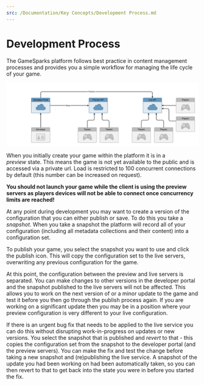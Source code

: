 ```yaml
---
src: /Documentation/Key Concepts/Development Process.md
---
```


# Development Process

The GameSparks platform follows best practice in content management processes and provides you a simple workflow for managing the life cycle of your game.

![](img/DevelopmentProcess/1.png)

When you initially create your game within the platform it is in a *preview* state. This means the game is not yet available to the public and is accessed via a private url. Load is restricted to 100 concurrent connections by default (this number can be increased on request).

**You should not launch your game while the client is using the preview servers as players devices will not be able to connect once concurrency limits are reached!**

At any point during development you may want to create a version of the configuration that you can either publish or save. To do this you take a *snapshot*. When you take a snapshot the platform will record all of your configuration (including all metadata collections and their content) into a configuration set.

To publish your game, you select the snapshot you want to use and click the publish icon. This will copy the configuration set to the live servers, overwriting any previous configuration for the game.

At this point, the configuration between the preview and live servers is separated. You can make changes to other versions in the developer portal and the snapshot published to the live servers will not be affected. This allows you to work on the next version of or a minor update to the game and test it before you then go through the publish process again. If you are working on a significant update then you may be in a position where your preview configuration is very different to your live configuration.

If there is an urgent bug fix that needs to be applied to the live service you can do this without disrupting work-in-progress on updates or new versions. You select the snapshot that is published and *revert* to that - this copies the configuration set from the snapshot to the developer portal (and the preview servers). You can make the fix and test the change before taking a new snapshot and (re)publishing the live service. A snapshot of the update you had been working on had been automatically taken, so you can then revert to that to get back into the state you were in before you started the fix.
